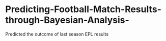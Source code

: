 # Predicting-Football-Match-Results-through-Bayesian-Analysis-
Predicted the outcome of last season EPL results 
